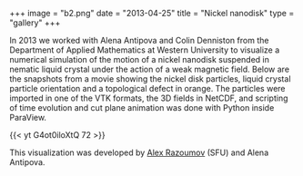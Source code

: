 +++
image = "b2.png"
date = "2013-04-25"
title = "Nickel nanodisk"
type = "gallery"
+++

<!-- https://www.computecanada.ca/visualization/visualization-of-mixed-particles-3d-data-with-paraview -->

In 2013 we worked with Alena Antipova and Colin Denniston from the Department of Applied Mathematics at Western
University to visualize a numerical simulation of the motion of a nickel nanodisk suspended in nematic liquid crystal
under the action of a weak magnetic field. Below are the snapshots from a movie showing the nickel disk particles,
liquid crystal particle orientation and a topological defect in orange. The particles were imported in one of the VTK
formats, the 3D fields in NetCDF, and scripting of time evolution and cut plane animation was done with Python inside
ParaView.

{{< yt G4ot0iloXtQ 72 >}}
&nbsp;

This visualization was developed by [Alex Razoumov](mailto:alexeir@sfu.ca) (SFU) and Alena Antipova.
